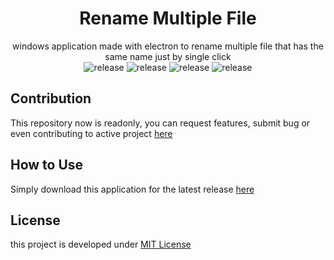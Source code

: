 <div align="center">

# Rename Multiple File
windows application made with electron to rename multiple file that has the same name just by single click  
![release](https://img.shields.io/badge/npm-5.6.0-blue.svg) 
![release](https://img.shields.io/badge/build-passing-green.svg) 
![release](https://img.shields.io/badge/coverage-100%25-green.svg) 
![release](https://img.shields.io/badge/version-1.0.0-orange.svg) 
</div>

## Contribution
 This repository now is readonly, you can request features, submit bug or even contributing to active project [here](https://github.com/dhanyn10/multiple-file-manager)

## How to Use
Simply download this application for the latest release [here](https://github.com/dhanyn10/rename-multiple-file/releases)
  
## License
this project is developed under [MIT License](LICENSE)
